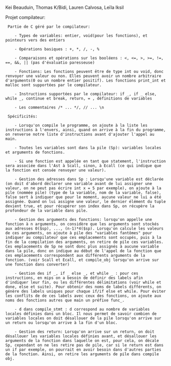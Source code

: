 Kei Beauduin, Thomas K/Bidi, Lauren Calvosa, Leïla Iksil

Projet compilateur:

     Partie de C géré par le compilateur:

        - Types de variables: entier, void(pour les fonctions), et pointeurs vers des entiers

        - Opérations basiques : +, *, /, -, %
        
        - Comparaisons et opérations sur les booléens : <, <=, >, >=, !=, ==, &&, || (pas d'évaluatio paresseuse)

        - Fonctions: Les fonctions peuvent être de type int ou void, donc renvoyer une valeur ou non. Elles peuvent avoir un nombre arbitraire d'arguments(0 ou un nombre entier positif). Les fonctions print_int et malloc sont supportées par le compilateur.

        - Instructions supportées par le compilateur: if _, if _ else, while _, continue et break, return, = , définitions de variables

        - Les commentaires /* ... */, // ... \n
         
     Spécificités:

        - Lorsqu'on compile le programme, on ajoute à la liste les instructions à l'envers, ainsi, quand on arrive à la fin du programme, on renverse notre liste d'instructions avant d'ajouter l'appel au main.

        - Toutes les variables sont dans la pile (Sp): variables locales et arguments de fonctions.
        
        - Si une fonction est appelée en tant que statement, l'instruction sera associée dans l'Ast à Scall, sinon, à Ecall (ce qui indique que la fonction est censée renvoyer une valeur).

        - Gestion des adresses dans Sp : Lorsqu'une variable est déclarée (on doit d'abord déclarer une variable avant de lui assigner une valeur, on ne peut pas écrire int x = 5 par exemple), on ajoute à la pile (nommée pile) (type de la variable, nom de la variable, false), false sert à indiquer que pour le moment, aucune valeur ne lui a été assignée. Quand on lui assigne une valeur, le dernier élément du tuple devient true, et pour récupérer son index dans Sp, on récupère la profondeur de la variable dans pile.

        - Gestion des arguments des fonctions: lorsqu'on appelle une fonction à n arguments, on considère que les arguments sont stockés aux adresses 0($sp), ..., (n-1)*4($sp). Lorsqu'on calcule les valeurs de ces arguments, on ajoute à pile des "variables fantômes" pour indiquer au compilateur que ces emplacements sont occupés, puis à la fin de la compilation des arguments, on retire de pile ces variables. Ces emplacements de Sp ne sont donc plus assignés à aucune variable dans la pile, donc on indique au début de l'appel de la fonction que ces emplacements correspondent aux différents arguments de la fonction. (voir Scall et Ecall, et compile_obj lorsqu'on arrive sur une fonction dans converter)

        - Gestion des if _, if _ else _, et while _ : pour ces instructions, en mips on a besoin de définir des labels afin d'indiquer leur fin, ou les différentes délimitations (voir while et done, else et suite). Pour obtenir des noms de labels différents, on génère des labels uniques pour chaque if/if else et while. Pour éviter les conflits de de ces labels avec ceux des fonctions, on ajoute aux noms des fonctions autres que main un préfixe func_.

        - d dans compile_stmt : d correspond au nombre de variables locales définies dans un bloc. Il nous permet de savoir combien de variables locales on doit désallouer de la pile lorsqu'on arrive sur un return ou lorsqu'on arrive à la fin d'un bloc.

        - Gestion des return: Lorsqu'on arrive sur un return, on doit désallouer les variables locales définies avant, et désallouer les arguments de la fonction dans laquelle on est, pour cela, on décale Sp, cependant on ne les retire pas de pile, car si le return est dans un if par exemple, on pourrait en avoir besoin dans d'autres parties de la fonction. Ainsi, on retire les arguments de pile dans compile obj.
